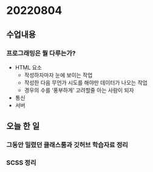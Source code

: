 # 20220804

## 수업내용

### 프로그래밍은 뭘 다루는가?

- HTML 요소
    - 작성하자마자 눈에 보이는 작업
    - 작성한 다음 무언가 시도를 해야만 데이터가 나오는 작업
    - 경우의 수를 ‘풍부하게’ 고려할줄 아는 사람이 되자
- 통신
- 서버

## 오늘 한 일

### 그동안 밀렸던 클래스룸과 깃허브 학습자료 정리

### SCSS 정리
